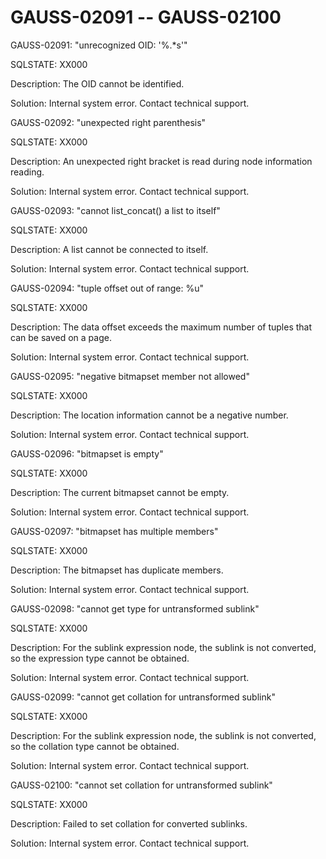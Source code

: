 # GAUSS-02091 -- GAUSS-02100<a name="EN-US_TOPIC_0302073036"></a>

GAUSS-02091: "unrecognized OID: '%.\*s'"

SQLSTATE: XX000

Description: The OID cannot be identified.

Solution: Internal system error. Contact technical support.

GAUSS-02092: "unexpected right parenthesis"

SQLSTATE: XX000

Description: An unexpected right bracket is read during node information reading.

Solution: Internal system error. Contact technical support.

GAUSS-02093: "cannot list\_concat\(\) a list to itself"

SQLSTATE: XX000

Description: A list cannot be connected to itself.

Solution: Internal system error. Contact technical support.

GAUSS-02094: "tuple offset out of range: %u"

SQLSTATE: XX000

Description: The data offset exceeds the maximum number of tuples that can be saved on a page.

Solution: Internal system error. Contact technical support.

GAUSS-02095: "negative bitmapset member not allowed"

SQLSTATE: XX000

Description: The location information cannot be a negative number.

Solution: Internal system error. Contact technical support.

GAUSS-02096: "bitmapset is empty"

SQLSTATE: XX000

Description: The current bitmapset cannot be empty.

Solution: Internal system error. Contact technical support.

GAUSS-02097: "bitmapset has multiple members"

SQLSTATE: XX000

Description: The bitmapset has duplicate members.

Solution: Internal system error. Contact technical support.

GAUSS-02098: "cannot get type for untransformed sublink"

SQLSTATE: XX000

Description: For the sublink expression node, the sublink is not converted, so the expression type cannot be obtained.

Solution: Internal system error. Contact technical support.

GAUSS-02099: "cannot get collation for untransformed sublink"

SQLSTATE: XX000

Description: For the sublink expression node, the sublink is not converted, so the collation type cannot be obtained.

Solution: Internal system error. Contact technical support.

GAUSS-02100: "cannot set collation for untransformed sublink"

SQLSTATE: XX000

Description: Failed to set collation for converted sublinks.

Solution: Internal system error. Contact technical support.

